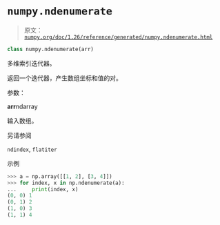 # `numpy.ndenumerate`

> 原文：[`numpy.org/doc/1.26/reference/generated/numpy.ndenumerate.html`](https://numpy.org/doc/1.26/reference/generated/numpy.ndenumerate.html)

```py
class numpy.ndenumerate(arr)
```

多维索引迭代器。

返回一个迭代器，产生数组坐标和值的对。

参数：

**arr**ndarray

输入数组。

另请参阅

`ndindex`, `flatiter`

示例

```py
>>> a = np.array([[1, 2], [3, 4]])
>>> for index, x in np.ndenumerate(a):
...     print(index, x)
(0, 0) 1
(0, 1) 2
(1, 0) 3
(1, 1) 4 
```
